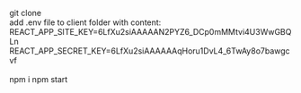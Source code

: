 git clone <br>
add .env file to client folder with content: REACT_APP_SITE_KEY=6LfXu2siAAAAAN2PYZ6_DCp0mMMtvi4U3WwGBQLn
REACT_APP_SECRET_KEY=6LfXu2siAAAAAAqHoru1DvL4_6TwAy8o7bawgcvf
<br><br>
npm i
npm start
